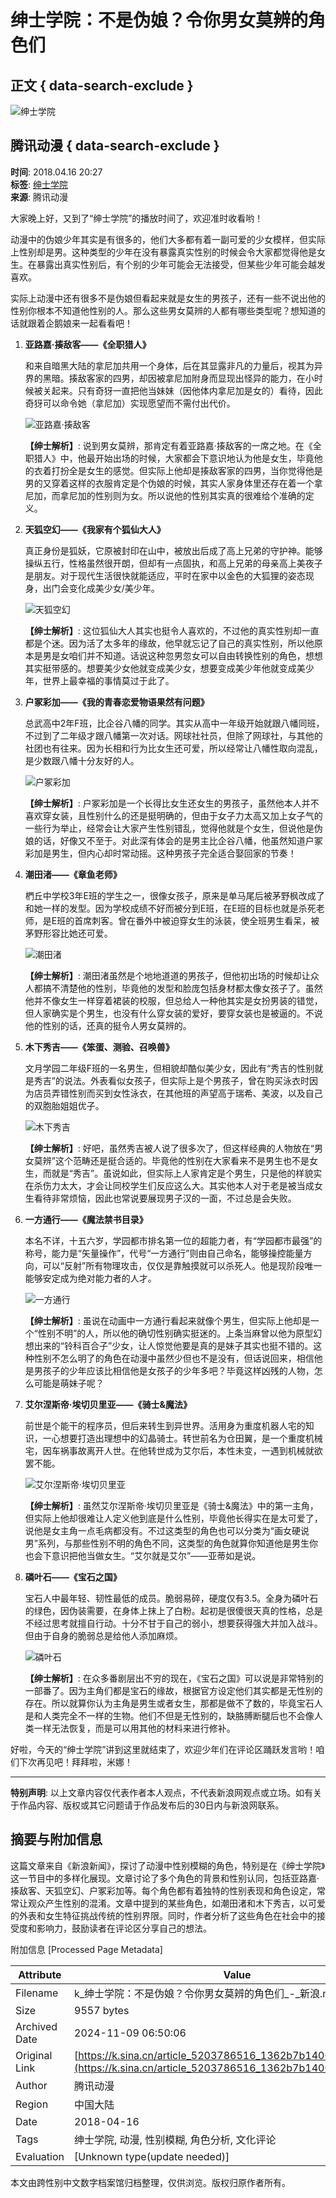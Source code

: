 # 绅士学院：不是伪娘？令你男女莫辨的角色们

## 正文 { data-search-exclude }


![绅士学院](https://n.sinaimg.cn/sinakd10200/360/w180h180/20230208/bee3-3ffc96d2f0b41cb99be61ade3d7a373e.jpg)

## 腾讯动漫 { data-search-exclude }

**时间**: 2018.04.16 20:27  
**标签**: [绅士学院](#)  
**来源**: 腾讯动漫  

大家晚上好，又到了“绅士学院”的播放时间了，欢迎准时收看哟！

动漫中的伪娘少年其实是有很多的，他们大多都有着一副可爱的少女模样，但实际上性别却是男。这种类型的少年在没有暴露真实性别的时候会令大家都觉得他是女生。在暴露出真实性别后，有个别的少年可能会无法接受，但某些少年可能会越发喜欢。

实际上动漫中还有很多不是伪娘但看起来就是女生的男孩子，还有一些不说出他的性别你根本不知道他性别的人。那么这些男女莫辨的人都有哪些类型呢？想知道的话就跟着企鹅娘来一起看看吧！

1. **亚路嘉·揍敌客——《全职猎人》**

   和来自暗黑大陆的拿尼加共用一个身体，后在其显露非凡的力量后，视其为异界的黑暗。揍敌客家的四男，却因被拿尼加附身而显现出怪异的能力，在小时候被关起来。只有奇犽一直把他当妹妹（因他体内拿尼加是女的）看待，因此奇犽可以命令她（拿尼加）实现愿望而不需付出代价。

   ![亚路嘉·揍敌客](http://k.sinaimg.cn/n/sinacn11/113/w580h333/20180416/417b-fzcyxmv2754232.jpg/w700d1q75cms.jpg)

   **【绅士解析】**: 说到男女莫辨，那肯定有着亚路嘉·揍敌客的一席之地。在《全职猎人》中，他最开始出场的时候，大家都会下意识地认为他是女生，毕竟他的衣着打扮全是女生的感觉。但实际上他却是揍敌客家的四男，当你觉得他是男的又穿着这样的衣服肯定是个伪娘的时候，其实人家身体里还存在着一个拿尼加，而拿尼加的性别则为女。所以说他的性别其实真的很难给个准确的定义。

2. **天狐空幻——《我家有个狐仙大人》**

   真正身份是狐妖，它原被封印在山中，被放出后成了高上兄弟的守护神。能够操纵五行，性格虽然很开朗，但却有一点固执，和高上兄弟的母亲高上美夜子是朋友。对于现代生活很快就能适应，平时在家中以金色的大狐狸的姿态现身，出门会变化成美少女/美少年。

   ![天狐空幻](http://k.sinaimg.cn/n/sinacn11/330/w1680h1050/20180416/d6e3-fytnfyp5710661.jpg/w700d1q75cms.jpg)

   **【绅士解析】**: 这位狐仙大人其实也挺令人喜欢的，不过他的真实性别却一直都是个迷。因为活了太多年的缘故，他早就忘记了自己的真实性别，所以他原本是男是女咱们并不知道。话说这种忽男忽女可以自由转换性别的角色，想想其实挺带感的。想要美少女他就变成美少女，想要变成美少年他就变成美少年，世界上最幸福的事情莫过于此了。

3. **户冢彩加——《我的青春恋爱物语果然有问题》**

   总武高中2年F班，比企谷八幡的同学。其实从高中一年级开始就跟八幡同班，不过到了二年级才跟八幡第一次对话。网球社社员，但除了网球社，与其他的社团也有往来。因为长相和行为比女生还可爱，所以经常让八幡性取向混乱，是少数跟八幡十分友好的人。

   ![户冢彩加](http://k.sinaimg.cn/n/sinacn11/106/w580h326/20180416/1f75-fzcyxmv2759353.jpg/w700d1q75cms.jpg)

   **【绅士解析】**: 户冢彩加是一个长得比女生还女生的男孩子，虽然他本人并不喜欢穿女装，且性别什么的还是挺明确的，但由于女子力太高又加上女子气的一些行为举止，经常会让大家产生性别错乱，觉得他就是个女生，但说他是伪娘的话，好像又不至于。对此深有体会的是男主比企谷八幡，他虽然知道户冢彩加是男生，但内心却时常动摇。这种男孩子完全适合娶回家的节奏！

4. **潮田渚——《章鱼老师》**

   椚丘中学校3年E班的学生之一，很像女孩子，原来是单马尾后被茅野枫改成了和她一样的发型。因为学校成绩不好而被分到E班，在E班的目标也就是杀死老师，是E班的首席刺客。曾在番外中被迫穿女生的泳装，使全班男生看呆，被茅野形容比她还可爱。

   ![潮田渚](http://k.sinaimg.cn/n/sinacn11/106/w580h326/20180416/8d31-fytnfyp5710772.jpg/w700d1q75cms.jpg)

   **【绅士解析】**: 潮田渚虽然是个地地道道的男孩子，但他初出场的时候却让众人都搞不清楚他的性别，毕竟他的发型和脸庞包括身材都太像女孩子了。虽然他并不像女生一样穿着裙装的校服，但总给人一种他其实是女扮男装的错觉，但人家确实是个男生，也没有什么穿女装的爱好，要穿女装也是被逼的。不说他的性别的话，还真的挺令人男女莫辨的。

5. **木下秀吉——《笨蛋、测验、召唤兽》**

   文月学园二年级F班的一名男生，但相貌却酷似美少女，因此有“秀吉的性别就是秀吉”的说法。外表看似女孩子，但实际上是个男孩子，曾在购买泳衣时因为店员弄错性别而买到女性泳衣，在其他班的声望高于瑞希、美波，以及自己的双胞胎姐姐优子。

   ![木下秀吉](http://k.sinaimg.cn/n/sinacn11/400/w1280h720/20180416/b2aa-fzcyxmv2760072.jpg/w700d1q75cms.jpg)

   **【绅士解析】**: 好吧，虽然秀吉被人说了很多次了，但这样经典的人物放在“男女莫辨”这个范畴还是挺合适的。毕竟他的性别在大家看来不是男生也不是女生，而就是“秀吉”。虽说如此，但实际上人家肯定是个男生，只是他的样貌实在杀伤力太大，才会让同校学生们反应这么大。其实他本人对于老是被当成女生看待非常烦恼，因此也常说要展现男子汉的一面，不过总是会失败。

6. **一方通行——《魔法禁书目录》**

   本名不详，十五六岁，学园都市排名第一位的超能力者，有“学园都市最强”的称号，能力是“矢量操作”，代号“一方通行”则由自己命名，能够操控能量方向，可以“反射”所有物理攻击，仅仅是靠触摸就可以杀死人。他是现阶段唯一能够安定成为绝对能力者的人才。

   ![一方通行](http://k.sinaimg.cn/n/sinacn11/450/w800h450/20180416/6b73-fzcyxmv2760471.jpg/w700d1q75cms.jpg)

   **【绅士解析】**: 虽说在动画中一方通行看起来就像个男生，但实际上他却是一个“性别不明”的人，所以他的确切性别确实挺迷的。上条当麻曾以他为原型幻想出来的“铃科百合子”少女，让人惊觉他要是真的是妹子其实也挺不错的。这种性别不怎么明了的角色在动漫中虽然少但也不是没有，但话说回来，相信他是男孩子的少年应该比相信他是女孩子的少年多吧？毕竟这样凶残的人物，怎么可能是萌妹子呢？

7. **艾尔涅斯帝·埃切贝里亚——《骑士&魔法》**

   前世是个能干的程序员，但后来转生到异世界。活用身为重度机器人宅的知识，一心想要打造出理想中的幻晶骑士。转世前名为仓田翼，是一个重度机械宅，因车祸事故离开人世。在他转世成为艾尔后，本性未变，一遇到机械就欲罢不能。

   ![艾尔涅斯帝·埃切贝里亚](http://k.sinaimg.cn/n/sinacn11/325/w675h450/20180416/bb1b-fzcyxmv2757368.jpg/w700d1q75cms.jpg)

   **【绅士解析】**: 虽然艾尔涅斯帝·埃切贝里亚是《骑士&魔法》中的第一主角，但实际上他却很难让人定义他到底是什么性别，毕竟他长得实在是太可爱了，说他是女主角一点毛病都没有。不过这类型的角色也可以分类为“画女硬说男”系列，与那些性别不明的角色不同，这类型的角色就算你知道他是男生你也会下意识把他当做女生。“艾尔就是艾尔”——亚蒂如是说。

8. **磷叶石——《宝石之国》**

   宝石人中最年轻、韧性最低的成员。脆弱易碎，硬度仅有3.5。全身为磷叶石的绿色，因伪装需要，在身体上抹上了白粉。起初是很傻很天真的性格，总是不经过思考就擅自行动。十分不甘于自己的弱小，想要获得强大并加入战斗。但由于自身的脆弱总是给他人添加麻烦。

   ![磷叶石](http://k.sinaimg.cn/n/sinacn11/212/w640h372/20180416/0eb0-fzcyxmv2760785.jpg/w700d1q75cms.jpg)

   **【绅士解析】**: 在众多番剧层出不穷的现在，《宝石之国》可以说是非常特别的一部番了。因为主角们都是宝石的缘故，根据官方设定他们其实都是无性别的存在。所以就算你认为主角是男生或者女生，那都是做不了数的，毕竟宝石人是和人类完全不一样的生物。他们不但是无性别的，缺胳膊断腿后也不会像人类一样无法恢复，而是可以用其他的材料来进行修补。

好啦，今天的“绅士学院”讲到这里就结束了，欢迎少年们在评论区踊跃发言哟！咱们下次再见吧！拜拜啦，米娜！

---

**特别声明**: 以上文章内容仅代表作者本人观点，不代表新浪网观点或立场。如有关于作品内容、版权或其它问题请于作品发布后的30日内与新浪网联系。

## 摘要与附加信息

<!-- tcd_abstract -->
这篇文章来自《新浪新闻》，探讨了动漫中性别模糊的角色，特别是在《绅士学院》这一节目中的多样化展现。文章讨论了多个角色的背景和性别认同，包括亚路嘉·揍敌客、天狐空幻、户冢彩加等。每个角色都有着独特的性别表现和角色设定，常常让观众产生性别的混淆。文章中提到的某些角色，如潮田渚和木下秀吉，以可爱的外表和女生特征挑战传统的性别界限。同时，作者分析了这些角色在社会中的接受度和影响力，鼓励读者在评论区分享自己的想法。
<!-- tcd_abstract_end -->

附加信息 [Processed Page Metadata]

| Attribute       | Value                                  |
|-----------------|----------------------------------------|
| Filename        | k_绅士学院：不是伪娘？令你男女莫辨的角色们_-_新浪.md                             |
| Size            | 9557 bytes                           |
| Archived Date   | 2024-11-09 06:50:06                             |
| Original Link   | [https://k.sina.cn/article_5203786516_1362b7b1400100ankz.html](https://k.sina.cn/article_5203786516_1362b7b1400100ankz.html)                       |
| Author          | 腾讯动漫                               |
| Region          | 中国大陆                               |
| Date            | 2018-04-16                                 |
| Tags            | 绅士学院, 动漫, 性别模糊, 角色分析, 文化评论                                 |
| Evaluation            | [Unknown type(update needed)]                                 |
<!-- tcd_table_end -->

本文由跨性别中文数字档案馆归档整理，仅供浏览。版权归原作者所有。
